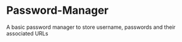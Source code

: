 # Password-Manager

A basic password manager to store username, passwords and their associated URLs
